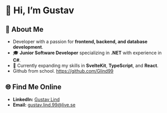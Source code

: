 # 👋 Hi, I’m Gustav

## 🎯 About Me  
- Developer with a passion for **frontend, backend, and database development**.  
- 🎓 **Junior Software Developer** specializing in **.NET** with experience in **C#**.  
- 🌱 Currently expanding my skills in **SvelteKit**, **TypeScript**, and **React**.
- Github from school. https://github.com/Glind99

## 🌐 Find Me Online  
- **LinkedIn:** [Gustav Lind](https://www.linkedin.com/in/gustav-lind-a27bb9200/)  
- **Email:** [gustav.lind.99@live.se](mailto:gustav.lind.99@live.se)
